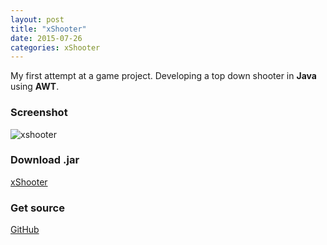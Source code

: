 ```yaml
---
layout: post
title: "xShooter"
date: 2015-07-26
categories: xShooter
---
```

My first attempt at a game project. Developing a top down shooter in **Java** using **AWT**.

### Screenshot
![xshooter](https://cloud.githubusercontent.com/assets/10695913/8891646/b8df8eea-3333-11e5-831b-9dac9125c72f.png)

### Download .jar
[xShooter](https://github.com/kuoa/xShooter/releases/download/Final/xShooter_final.jar)

### Get source
<a href="http://github.com/kuoa/xShooter/" target="_blank">GitHub</a>